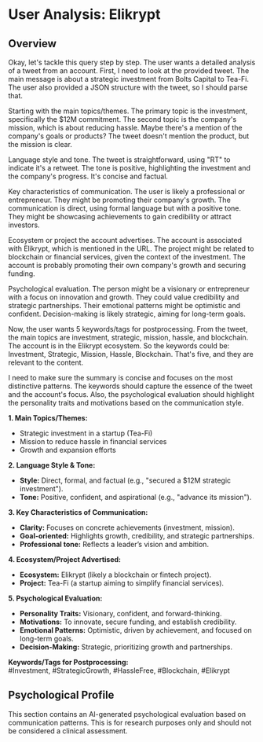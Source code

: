 # User Analysis: Elikrypt

## Overview

<think>
Okay, let's tackle this query step by step. The user wants a detailed analysis of a tweet from an account. First, I need to look at the provided tweet. The main message is about a strategic investment from Bolts Capital to Tea-Fi. The user also provided a JSON structure with the tweet, so I should parse that.

Starting with the main topics/themes. The primary topic is the investment, specifically the $12M commitment. The second topic is the company's mission, which is about reducing hassle. Maybe there's a mention of the company's goals or products? The tweet doesn't mention the product, but the mission is clear.

Language style and tone. The tweet is straightforward, using "RT" to indicate it's a retweet. The tone is positive, highlighting the investment and the company's progress. It's concise and factual.

Key characteristics of communication. The user is likely a professional or entrepreneur. They might be promoting their company's growth. The communication is direct, using formal language but with a positive tone. They might be showcasing achievements to gain credibility or attract investors.

Ecosystem or project the account advertises. The account is associated with Elikrypt, which is mentioned in the URL. The project might be related to blockchain or financial services, given the context of the investment. The account is probably promoting their own company's growth and securing funding.

Psychological evaluation. The person might be a visionary or entrepreneur with a focus on innovation and growth. They could value credibility and strategic partnerships. Their emotional patterns might be optimistic and confident. Decision-making is likely strategic, aiming for long-term goals.

Now, the user wants 5 keywords/tags for postprocessing. From the tweet, the main topics are investment, strategic, mission, hassle, and blockchain. The account is in the Elikrypt ecosystem. So the keywords could be: Investment, Strategic, Mission, Hassle, Blockchain. That's five, and they are relevant to the content.

I need to make sure the summary is concise and focuses on the most distinctive patterns. The keywords should capture the essence of the tweet and the account's focus. Also, the psychological evaluation should highlight the personality traits and motivations based on the communication style.
</think>

**1. Main Topics/Themes:**  
- Strategic investment in a startup (Tea-Fi)  
- Mission to reduce hassle in financial services  
- Growth and expansion efforts  

**2. Language Style & Tone:**  
- **Style:** Direct, formal, and factual (e.g., "secured a $12M strategic investment").  
- **Tone:** Positive, confident, and aspirational (e.g., "advance its mission").  

**3. Key Characteristics of Communication:**  
- **Clarity:** Focuses on concrete achievements (investment, mission).  
- **Goal-oriented:** Highlights growth, credibility, and strategic partnerships.  
- **Professional tone:** Reflects a leader’s vision and ambition.  

**4. Ecosystem/Project Advertised:**  
- **Ecosystem:** Elikrypt (likely a blockchain or fintech project).  
- **Project:** Tea-Fi (a startup aiming to simplify financial services).  

**5. Psychological Evaluation:**  
- **Personality Traits:** Visionary, confident, and forward-thinking.  
- **Motivations:** To innovate, secure funding, and establish credibility.  
- **Emotional Patterns:** Optimistic, driven by achievement, and focused on long-term goals.  
- **Decision-Making:** Strategic, prioritizing growth and partnerships.  

**Keywords/Tags for Postprocessing:**  
#Investment, #StrategicGrowth, #HassleFree, #Blockchain, #Elikrypt

## Psychological Profile

This section contains an AI-generated psychological evaluation based on communication patterns. This is for research purposes only and should not be considered a clinical assessment.